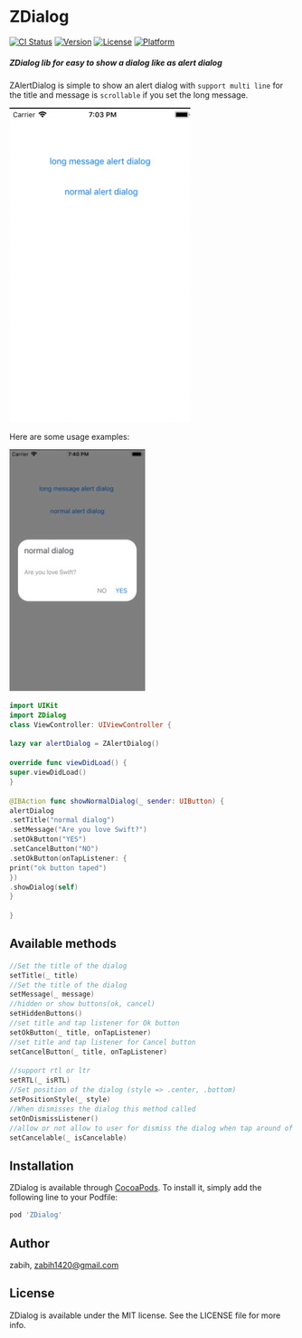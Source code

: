 # ZDialog

[![CI Status](https://img.shields.io/travis/zabih-raadco/ZDialog.svg?style=flat)](https://travis-ci.org/zabih-raadco/ZDialog)
[![Version](https://img.shields.io/cocoapods/v/ZDialog.svg?style=flat)](https://cocoapods.org/pods/ZDialog)
[![License](https://img.shields.io/cocoapods/l/ZDialog.svg?style=flat)](https://cocoapods.org/pods/ZDialog)
[![Platform](https://img.shields.io/cocoapods/p/ZDialog.svg?style=flat)](https://cocoapods.org/pods/ZDialog)

##### ZDialog lib for easy to show a dialog like as alert dialog
ZAlertDialog is simple to show an alert dialog with `support multi line` for the title and message is `scrollable` if you set the long message.

![Gif example](art/flow.gif)

Here are some usage examples:

![Img1](art/1.jpg)

```swift
import UIKit
import ZDialog
class ViewController: UIViewController {

lazy var alertDialog = ZAlertDialog()

override func viewDidLoad() {
super.viewDidLoad()
}

@IBAction func showNormalDialog(_ sender: UIButton) {
alertDialog
.setTitle("normal dialog")
.setMessage("Are you love Swift?")
.setOkButton("YES")
.setCancelButton("NO")
.setOkButton(onTapListener: {
print("ok button taped")
})
.showDialog(self)
}

}
```


## Available methods

```swift
//Set the title of the dialog
setTitle(_ title)
//Set the title of the dialog
setMessage(_ message)
//hidden or show buttons(ok, cancel)
setHiddenButtons()
//set title and tap listener for Ok button
setOkButton(_ title, onTapListener)
//set title and tap listener for Cancel button
setCancelButton(_ title, onTapListener)

//support rtl or ltr
setRTL(_ isRTL)
//Set position of the dialog (style => .center, .bottom)
setPositionStyle(_ style)
//When dismisses the dialog this method called
setOnDismissListener()
//allow or not allow to user for dismiss the dialog when tap around of dialog
setCancelable(_ isCancelable)
```




## Installation

ZDialog is available through [CocoaPods](https://cocoapods.org). To install
it, simply add the following line to your Podfile:

```ruby
pod 'ZDialog'
```

## Author

zabih, zabih1420@gmail.com

## License

ZDialog is available under the MIT license. See the LICENSE file for more info.
